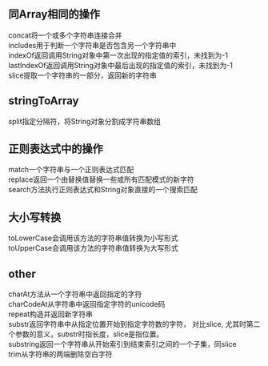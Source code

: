 ## 同Array相同的操作
concat将一个或多个字符串连接合并  
includes用于判断一个字符串是否包含另一个字符串中  
indexOf返回调用String对象中第一次出现的指定值的索引，未找到为-1  
lastIndexOf返回调用String对象中最后出现的指定值的索引，未找到为-1   
slice提取一个字符串的一部分，返回新的字符串   

## stringToArray 
split指定分隔符，将String对象分割成字符串数组  

## 正则表达式中的操作
match一个字符串与一个正则表达式匹配  
replace返回一个由替换值替换一些或所有匹配模式的新字符   
search方法执行正则表达式和String对象直接的一个搜索匹配  

## 大小写转换
toLowerCase会调用该方法的字符串值转换为小写形式  
toUpperCase会调用该方法的字符串值转换为大写形式 

## other
charAt方法从一个字符串中返回指定的字符  
charCodeAt从字符串中返回指定字符的unicode码  
repeat构造并返回新字符串  
substr返回字符串中从指定位置开始到指定字符数的字符， 对比slice, 尤其时第二个参数的意义，substr时指长度，slice是指位置。  
substring返回一个字符串从开始索引到结束索引之间的一个子集，同slice  
trim从字符串的两端删除空白字符 